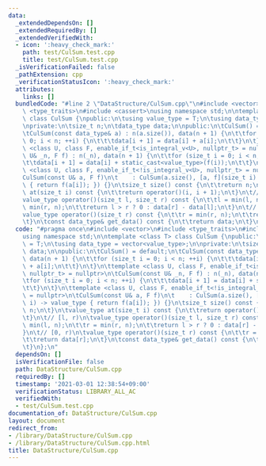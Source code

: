 ```yaml
---
data:
  _extendedDependsOn: []
  _extendedRequiredBy: []
  _extendedVerifiedWith:
  - icon: ':heavy_check_mark:'
    path: test/CulSum.test.cpp
    title: test/CulSum.test.cpp
  _isVerificationFailed: false
  _pathExtension: cpp
  _verificationStatusIcon: ':heavy_check_mark:'
  attributes:
    links: []
  bundledCode: "#line 2 \"DataStructure/CulSum.cpp\"\n#include <vector>\n#include\
    \ <type_traits>\n#include <cassert>\nusing namespace std;\n\ntemplate <class T>\
    \ class CulSum {\npublic:\n\tusing value_type = T;\n\tusing data_type = vector<value_type>;\n\
    \nprivate:\n\tsize_t n;\n\tdata_type data;\n\npublic:\n\tCulSum() = default;\n\
    \tCulSum(const data_type& a) : n(a.size()), data(n + 1) {\n\t\tfor (size_t i =\
    \ 0; i < n; ++i) {\n\t\t\tdata[i + 1] = data[i] + a[i];\n\t\t}\n\t}\n\ttemplate\
    \ <class U, class F, enable_if_t<is_integral_v<U>, nullptr_t> = nullptr>\n\tCulSum(const\
    \ U& _n, F f) : n(_n), data(n + 1) {\n\t\tfor (size_t i = 0; i < n; ++i) {\n\t\
    \t\tdata[i + 1] = data[i] + static_cast<value_type>(f(i));\n\t\t}\n\t}\n\ttemplate\
    \ <class U, class F, enable_if_t<!is_integral_v<U>, nullptr_t> = nullptr>\n\t\
    CulSum(const U& a, F f)\n\t    : CulSum(a.size(), [a, f](size_t i) -> value_type\
    \ { return f(a[i]); }) {}\n\tsize_t size() const {\n\t\treturn n;\n\t}\n\tvalue_type\
    \ at(size_t i) const {\n\t\treturn operator()(i, i + 1);\n\t}\n\t// [l, r)\n\t\
    value_type operator()(size_t l, size_t r) const {\n\t\tl = min(l, n);\n\t\tr =\
    \ min(r, n);\n\t\treturn l > r ? 0 : data[r] - data[l];\n\t}\n\t// [0, r)\n\t\
    value_type operator()(size_t r) const {\n\t\tr = min(r, n);\n\t\treturn data[r];\n\
    \t}\n\tconst data_type& get_data() const {\n\t\treturn data;\n\t}\n};\n"
  code: "#pragma once\n#include <vector>\n#include <type_traits>\n#include <cassert>\n\
    using namespace std;\n\ntemplate <class T> class CulSum {\npublic:\n\tusing value_type\
    \ = T;\n\tusing data_type = vector<value_type>;\n\nprivate:\n\tsize_t n;\n\tdata_type\
    \ data;\n\npublic:\n\tCulSum() = default;\n\tCulSum(const data_type& a) : n(a.size()),\
    \ data(n + 1) {\n\t\tfor (size_t i = 0; i < n; ++i) {\n\t\t\tdata[i + 1] = data[i]\
    \ + a[i];\n\t\t}\n\t}\n\ttemplate <class U, class F, enable_if_t<is_integral_v<U>,\
    \ nullptr_t> = nullptr>\n\tCulSum(const U& _n, F f) : n(_n), data(n + 1) {\n\t\
    \tfor (size_t i = 0; i < n; ++i) {\n\t\t\tdata[i + 1] = data[i] + static_cast<value_type>(f(i));\n\
    \t\t}\n\t}\n\ttemplate <class U, class F, enable_if_t<!is_integral_v<U>, nullptr_t>\
    \ = nullptr>\n\tCulSum(const U& a, F f)\n\t    : CulSum(a.size(), [a, f](size_t\
    \ i) -> value_type { return f(a[i]); }) {}\n\tsize_t size() const {\n\t\treturn\
    \ n;\n\t}\n\tvalue_type at(size_t i) const {\n\t\treturn operator()(i, i + 1);\n\
    \t}\n\t// [l, r)\n\tvalue_type operator()(size_t l, size_t r) const {\n\t\tl =\
    \ min(l, n);\n\t\tr = min(r, n);\n\t\treturn l > r ? 0 : data[r] - data[l];\n\t\
    }\n\t// [0, r)\n\tvalue_type operator()(size_t r) const {\n\t\tr = min(r, n);\n\
    \t\treturn data[r];\n\t}\n\tconst data_type& get_data() const {\n\t\treturn data;\n\
    \t}\n};\n"
  dependsOn: []
  isVerificationFile: false
  path: DataStructure/CulSum.cpp
  requiredBy: []
  timestamp: '2021-03-01 12:38:54+09:00'
  verificationStatus: LIBRARY_ALL_AC
  verifiedWith:
  - test/CulSum.test.cpp
documentation_of: DataStructure/CulSum.cpp
layout: document
redirect_from:
- /library/DataStructure/CulSum.cpp
- /library/DataStructure/CulSum.cpp.html
title: DataStructure/CulSum.cpp
---
```

